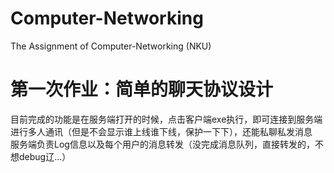# Computer-Networking
The Assignment of Computer-Networking (NKU)

# 第一次作业：简单的聊天协议设计
目前完成的功能是在服务端打开的时候，点击客户端exe执行，即可连接到服务端进行多人通讯（但是不会显示谁上线谁下线，保护一下下），还能私聊私发消息 \
服务端负责Log信息以及每个用户的消息转发（没完成消息队列，直接转发的，不想debug辽...）
